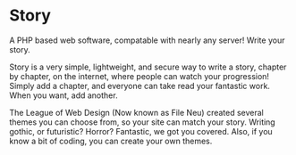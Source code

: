 # Story
A PHP based web software, compatable with nearly any server! Write your story.


Story is a very simple, lightweight, and secure way to write a story, chapter by chapter, on the internet, where people can watch your progression! Simply add a chapter, and everyone can take read your fantastic work. When you want, add another.

The League of Web Design (Now known as File Neu) created several themes you can choose from, so your site can match your story. Writing gothic, or futuristic? Horror? Fantastic, we got you covered. Also, if you know a bit of coding, you can create your own themes.
